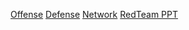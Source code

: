 [Offense](/OffensiveTemplate.md)
[Defense](/DefensiveTemplate.md)
[Network](/NetworkTemplate.md)
[RedTeam PPT]()